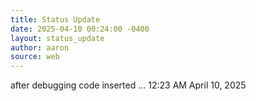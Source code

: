 ```yaml
---
title: Status Update
date: 2025-04-10 00:24:00 -0400
layout: status_update
author: aaron
source: web
---
```

after debugging code inserted ... 12:23 AM April 10, 2025
